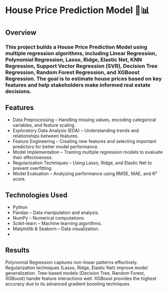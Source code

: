 # House Price Prediction Model 🏡📊

## Overview
### This project builds a House Price Prediction Model using multiple regression algorithms, including Linear Regression, Polynomial Regression, Lasso, Ridge, Elastic Net, KNN Regression, Support Vector Regression (SVR), Decision Tree Regression, Random Forest Regression, and XGBoost Regression. The goal is to estimate house prices based on key features and help stakeholders make informed real estate decisions.

## Features
  - Data Preprocessing – Handling missing values, encoding categorical variables, and feature scaling.
  - Exploratory Data Analysis (EDA) – Understanding trends and relationships between features.
  - Feature Engineering – Creating new features and selecting important predictors for better model performance.
  - Model Implementation – Training multiple regression models to evaluate their effectiveness.
  - Regularization Techniques – Using Lasso, Ridge, and Elastic Net to prevent overfitting.
  - Model Evaluation – Analyzing performance using RMSE, MAE, and R² score.

## Technologies Used
  - Python
  - Pandas – Data manipulation and analysis.
  - NumPy – Numerical computations.
  - Scikit-learn – Machine learning algorithms.
  - Matplotlib & Seaborn – Data visualization.
  - 

## Results
Polynomial Regression captures non-linear patterns effectively.
Regularization techniques (Lasso, Ridge, Elastic Net) improve model generalization.
Tree-based models (Decision Tree, Random Forest, XGBoost) handle feature interactions well.
XGBoost provides the highest accuracy due to its advanced gradient boosting techniques.
